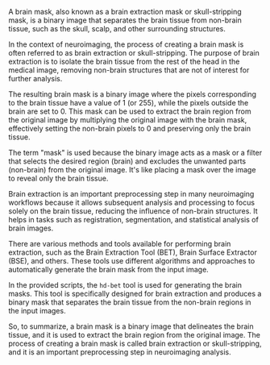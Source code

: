 A brain mask, also known as a brain extraction mask or skull-stripping mask, is a binary image that separates the brain tissue from non-brain tissue, such as the skull, scalp, and other surrounding structures.

In the context of neuroimaging, the process of creating a brain mask is often referred to as brain extraction or skull-stripping. The purpose of brain extraction is to isolate the brain tissue from the rest of the head in the medical image, removing non-brain structures that are not of interest for further analysis.

The resulting brain mask is a binary image where the pixels corresponding to the brain tissue have a value of 1 (or 255), while the pixels outside the brain are set to 0. This mask can be used to extract the brain region from the original image by multiplying the original image with the brain mask, effectively setting the non-brain pixels to 0 and preserving only the brain tissue.

The term "mask" is used because the binary image acts as a mask or a filter that selects the desired region (brain) and excludes the unwanted parts (non-brain) from the original image. It's like placing a mask over the image to reveal only the brain tissue.

Brain extraction is an important preprocessing step in many neuroimaging workflows because it allows subsequent analysis and processing to focus solely on the brain tissue, reducing the influence of non-brain structures. It helps in tasks such as registration, segmentation, and statistical analysis of brain images.

There are various methods and tools available for performing brain extraction, such as the Brain Extraction Tool (BET), Brain Surface Extractor (BSE), and others. These tools use different algorithms and approaches to automatically generate the brain mask from the input image.

In the provided scripts, the `hd-bet` tool is used for generating the brain masks. This tool is specifically designed for brain extraction and produces a binary mask that separates the brain tissue from the non-brain regions in the input images.

So, to summarize, a brain mask is a binary image that delineates the brain tissue, and it is used to extract the brain region from the original image. The process of creating a brain mask is called brain extraction or skull-stripping, and it is an important preprocessing step in neuroimaging analysis.